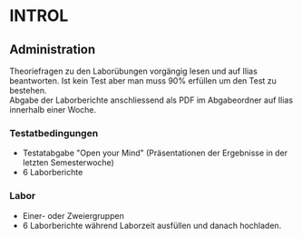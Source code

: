 # INTROL

## Administration

Theoriefragen zu den Laborübungen vorgängig lesen und auf Ilias beantworten. Ist kein Test aber man muss 90% erfüllen um den Test zu bestehen.  
Abgabe der Laborberichte anschliessend als PDF im Abgabeordner auf Ilias innerhalb einer Woche.

### Testatbedingungen

- Testatabgabe "Open your Mind" (Präsentationen der Ergebnisse in der letzten Semesterwoche)
- 6 Laborberichte

### Labor

- Einer- oder Zweiergruppen
- 6 Laborberichte während Laborzeit ausfüllen und danach hochladen.

